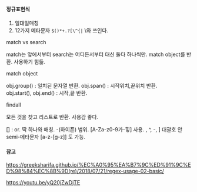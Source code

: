 #### 정규표현식 

1. 일대일매칭
2. 12가지 메타문자 `$()*+.?[\^{|` \와 쓰인다.

match vs search 

match는 앞에서부터 search는 어디든서부터 대신 둘다 하나씩만. match object를 반환. 사용하기 힘듦. 

match object 

obj.group() : 일치된 문자열 반환.
obj.span() : 시작위치,끝위치 반환.  
obj.start(), obj.end() : 시작,끝 반환.  

findall 

모든 것을 찾고 리스트로 반환. 사용감 좋다.

[] : or. 딱 하나와 매칭. -(하이픈) 범위. [A-Za-z0-9가-힣] 사용. 
\, ^, -, ] 대괄호 안 semi-메타문자 [a-z-[g-z]] 도 가능.

#### 참고 

https://greeksharifa.github.io/%EC%A0%95%EA%B7%9C%ED%91%9C%ED%98%84%EC%8B%9D(re)/2018/07/21/regex-usage-02-basic/

https://youtu.be/yQ20jZwDjTE